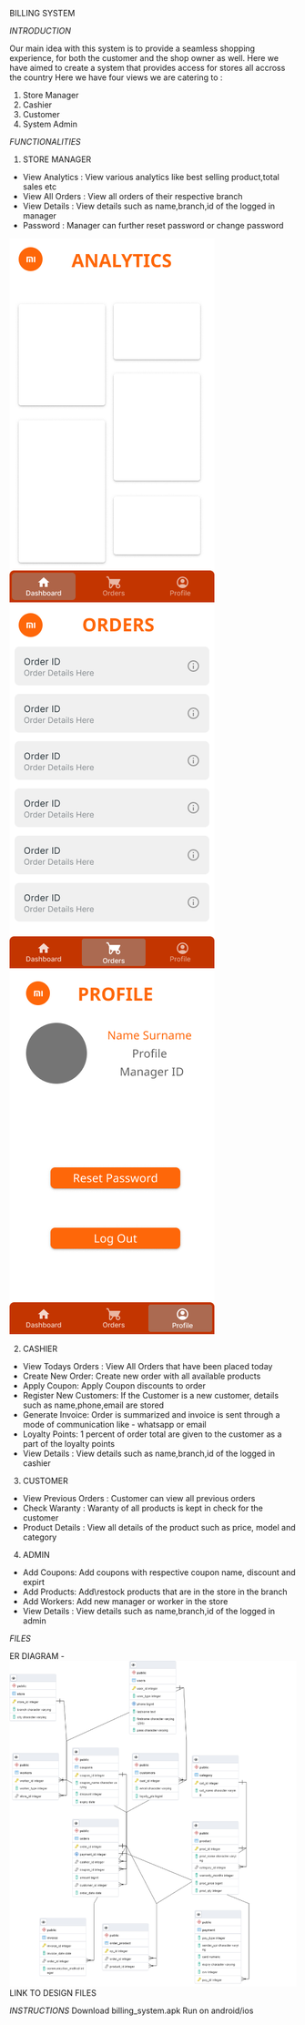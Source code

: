 BILLING SYSTEM

*INTRODUCTION*

Our main idea with this system is to provide a seamless shopping experience, for both the customer and the shop owner as well. 
Here we have aimed to create a system that provides access for stores all accross the country
Here we have four views we are catering to :
1) Store Manager
2) Cashier
3) Customer
4) System Admin

*FUNCTIONALITIES*

1) STORE MANAGER

- View Analytics : View various analytics like best selling product,total sales etc
- View All Orders : View all orders of their respective branch
- View Details : View details such as name,branch,id of the logged in manager
- Password : Manager can further reset password or change password

![alt text](https://github.com/divijakinger/billing_system/blob/main/designs/manager/Android%20Small%20-%204.png)
![alt text](https://github.com/divijakinger/billing_system/blob/main/designs/manager/Android%20Small%20-%205.png)
![alt text](https://github.com/divijakinger/billing_system/blob/main/designs/manager/Android%20Small%20-%206.png)

2) CASHIER

- View Todays Orders : View All Orders that have been placed today
- Create New Order: Create new order with all available products
- Apply Coupon: Apply Coupon discounts to order
- Register New Customers: If the Customer is a new customer, details such as name,phone,email are stored
- Generate Invoice: Order is summarized and invoice is sent through a mode of communication like - whatsapp or email
- Loyalty Points: 1 percent of order total are given to the customer as a part of the loyalty points
- View Details : View details such as name,branch,id of the logged in cashier

3) CUSTOMER

- View Previous Orders : Customer can view all previous orders
- Check Waranty : Waranty of all products is kept in check for the customer
- Product Details : View all details of the product such as price, model and category

4) ADMIN

- Add Coupons: Add coupons with respective coupon name, discount and expirt
- Add Products: Add\restock products that are in the store in the branch
- Add Workers: Add new manager or worker in the store
- View Details : View details such as name,branch,id of the logged in admin

*FILES*

ER DIAGRAM - 
![alt text](https://github.com/divijakinger/billing_system/blob/main/er_billing_system.png)
LINK TO DESIGN FILES

*INSTRUCTIONS*
Download billing_system.apk
Run on android/ios
